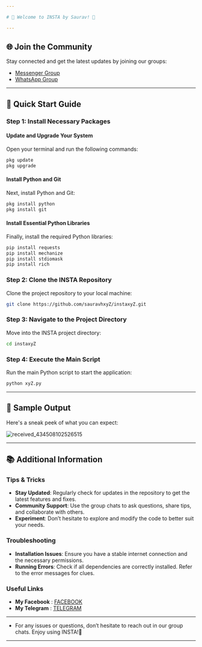 ```yaml
---

# 🌟 Welcome to INSTA by Saurav! 🤍

---
```


## 🌐 Join the Community

Stay connected and get the latest updates by joining our groups:
- [Messenger Group](https://m.me/j/AbbQvUmihgqiyckr/)
- [WhatsApp Group](https://chat.whatsapp.com/D1csf1GE1keEAbv8zTpOpf)

---

## 🚀 Quick Start Guide

### Step 1: Install Necessary Packages

#### Update and Upgrade Your System

Open your terminal and run the following commands:

```sh
pkg update
pkg upgrade
```

#### Install Python and Git

Next, install Python and Git:

```sh
pkg install python
pkg install git
```

#### Install Essential Python Libraries

Finally, install the required Python libraries:

```sh
pip install requests
pip install mechanize
pip install stdiomask
pip install rich
```

### Step 2: Clone the INSTA Repository

Clone the project repository to your local machine:

```sh
git clone https://github.com/sauravhxyZ/instaxyZ.git
```

### Step 3: Navigate to the Project Directory

Move into the INSTA project directory:

```sh
cd instaxyZ
```

### Step 4: Execute the Main Script

Run the main Python script to start the application:

```sh
python xyZ.py
```

---

## 📸 Sample Output

Here's a sneak peek of what you can expect:

![received_434508102526515](https://github.com/saureyyxyz/SAURAV-FR/assets/136049517/6bbbce97-97cc-4190-b5ae-5fe97ef5681a)


---

## 📚 Additional Information

### Tips & Tricks

- **Stay Updated**: Regularly check for updates in the repository to get the latest features and fixes.
- **Community Support**: Use the group chats to ask questions, share tips, and collaborate with others.
- **Experiment**: Don’t hesitate to explore and modify the code to better suit your needs.

### Troubleshooting

- **Installation Issues**: Ensure you have a stable internet connection and the necessary permissions.
- **Running Errors**: Check if all dependencies are correctly installed. Refer to the error messages for clues.

### Useful Links

- **My Facebook** : [FACEBOOK](https://www.facebook.com/saurav.fr)
- **My Telegram** : [TELEGRAM](https://T.me/sauravhxyZ)
---

  - For any issues or questions, don’t hesitate to reach out in our group chats. Enjoy using INSTA!🚀

---
